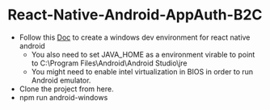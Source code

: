 # React-Native-Android-AppAuth-B2C

- Follow this [Doc](https://codeburst.io/setting-up-development-environment-using-react-native-on-windows-dd240e69f776) to create a windows dev environment for react native android
    - You also need to set JAVA_HOME as a environment virable to point to C:\Program Files\Android\Android Studio\jre
    - You might need to enable intel virtualization in BIOS in order to run Android emulator.
- Clone the project from here. 
- npm run android-windows
